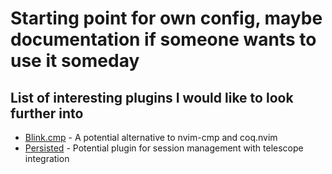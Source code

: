 # Starting point for own config, maybe documentation if someone wants to use it someday

## List of interesting plugins I would like to look further into

- [Blink.cmp](https://github.com/Saghen/blink.cmp) - A potential alternative to nvim-cmp and coq.nvim
- [Persisted](https://github.com/olimorris/persisted.nvim) - Potential plugin for session management with telescope integration
